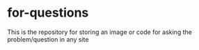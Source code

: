 # for-questions
This is the repository for storing an image or code for asking the problem/question in any site 
